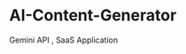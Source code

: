 # AI-Content-Generator
Gemini API , SaaS Application
<!--
(https://github.com/codecrafters-io/build-your-own-x?tab=readme-ov-file)
<!--[https://github.com/codecrafters-io/build-your-own-x?tab=readme-ov-file]
-->


